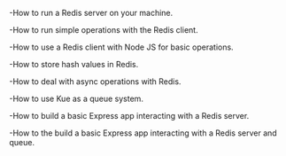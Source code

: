 -How to run a Redis server on your machine.

-How to run simple operations with the Redis client.

-How to use a Redis client with Node JS for basic operations.

-How to store hash values in Redis.

-How to deal with async operations with Redis.

-How to use Kue as a queue system.

-How to build a basic Express app interacting with a Redis server.

-How to the build a basic Express app interacting with a Redis server and queue.
